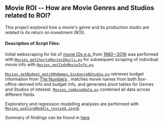 
## Movie ROI -- How are Movie Genres and Studios related to ROI?
This project explored how a movie's genre and its production studio are related to its return on investment (ROI).

#### Description of Script Files:   
Initial webscraping for list of [movie IDs e.g. ](http://www.boxofficemojo.com/yearly/chart/?yr=2016&p=.htm) from [1980--2016](http://www.boxofficemojo.com/yearly/)  was performed with [`Movies_getChartsMoviesIDurls.py`](https://github.com/hengrumay/metis_project_movies/blob/master/docs/Movies_getChartsMoviesIDurls.py) for subsequent scraping of individual movie info with [`Movies_getIndvMovieInfo.py`](https://github.com/hengrumay/metis_project_movies/blob/master/docs/Movies_getIndvMovieInfo.py). 

[`Movies_getBudget_matchMvNames_binGenreNStudio.py`](https://github.com/hengrumay/metis_project_movies/blob/master/docs/Movies_getBudget_matchMvNames_binGenreNStudio.py) retrieves budget information from [The Numbers](http://www.the-numbers.com/movie/budgets/all) , matches movie names from both box-office-derived info and budget info, and generates pivot tables for Genres and Studios of interest. [`Movies_combineData.py`](https://github.com/hengrumay/metis_project_movies/blob/master/docs/Movies_combineData.py) combined all data across different fields.

Exploratory and regression modelling analyses are performed with [`Movies_exploreModels_revised.ipynb`](https://github.com/hengrumay/metis_project_movies/blob/master/docs/Movies_exploreModels_revised.ipynb)

Summary of findings can be found in [here](https://github.com/hengrumay/metis_project_movies/blob/master/docs/HRM-Merkle-Tan_MovieGenreNStudio_presentation.pptx.pdf)
